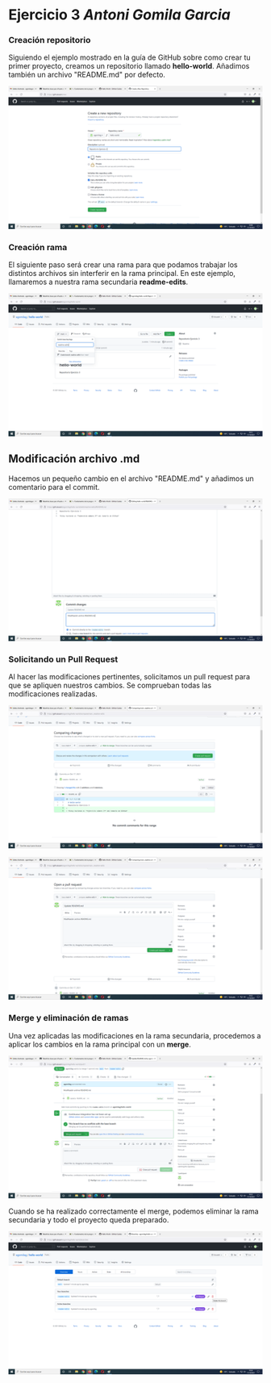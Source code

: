 # Ejercicio 3 *Antoni Gomila Garcia* #

### Creación repositorio ###

Siguiendo el ejemplo mostrado en la guía de GitHub sobre como crear tu primer proyecto, creamos un repositorio llamado **hello-world**. Añadimos también un archivo "README.md" por defecto.

![Creación repositorio](/git-hello-world-img/hello-world-01.png)

### Creación rama ###

El siguiente paso será crear una rama para que podamos trabajar los distintos archivos sin interferir en la rama principal. En este ejemplo, llamaremos a nuestra rama secundaria **readme-edits**.

![Creación rama](/git-hello-world-img/hello-world-02.png)

## Modificación archivo .md ##

Hacemos un pequeño cambio en el archivo "README.md" y añadimos un comentario para el commit.

![Modificación y commit](/git-hello-world-img/hello-world-03.png)

### Solicitando un Pull Request ###

Al hacer las modificaciones pertinentes, solicitamos un pull request para que se apliquen nuestros cambios. Se comprueban todas las modificaciones realizadas.

![Comparación modificaciones](/git-hello-world-img/hello-world-04.png)

![Solicitación Pull Request](/git-hello-world-img/hello-world-05.png)

### Merge y eliminación de ramas ###

Una vez aplicadas las modificaciones en la rama secundaria, procedemos a aplicar los cambios en la rama principal con un **merge**.

![Merge rama](/git-hello-world-img/hello-world-06.png)

Cuando se ha realizado correctamente el merge, podemos eliminar la rama secundaria y todo el proyecto queda preparado.

![Eliminación ramas](/git-hello-world-img/hello-world-07.png)